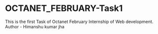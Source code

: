 # OCTANET_FEBRUARY-Task1
This is the first Task of Octanet February Internship of Web development.
Author - Himanshu kumar jha
